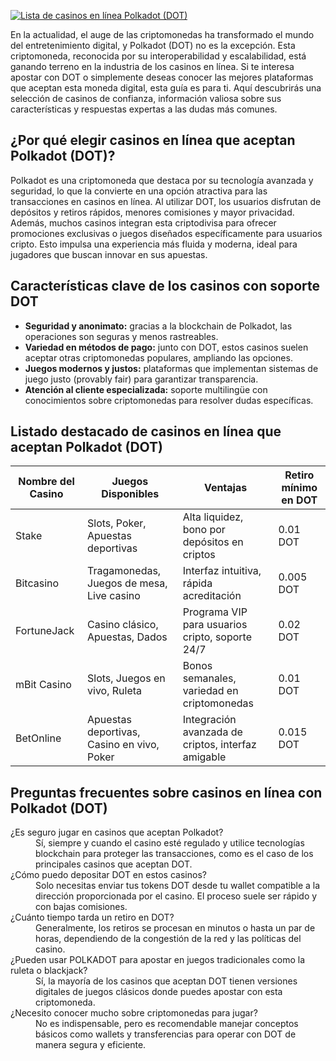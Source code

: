 [![Lista de casinos en línea Polkadot (DOT)](https://123-caf.pages.dev/gitsignup.png)](https://vrmoo.ru/Bt82HjjY)

<p>En la actualidad, el auge de las criptomonedas ha transformado el mundo del entretenimiento digital, y Polkadot (DOT) no es la excepción. Esta criptomoneda, reconocida por su interoperabilidad y escalabilidad, está ganando terreno en la industria de los casinos en línea. Si te interesa apostar con DOT o simplemente deseas conocer las mejores plataformas que aceptan esta moneda digital, esta guía es para ti. Aquí descubrirás una selección de casinos de confianza, información valiosa sobre sus características y respuestas expertas a las dudas más comunes.</p>  <h2>¿Por qué elegir casinos en línea que aceptan Polkadot (DOT)?</h2> <p>Polkadot es una criptomoneda que destaca por su tecnología avanzada y seguridad, lo que la convierte en una opción atractiva para las transacciones en casinos en línea. Al utilizar DOT, los usuarios disfrutan de depósitos y retiros rápidos, menores comisiones y mayor privacidad. Además, muchos casinos integran esta criptodivisa para ofrecer promociones exclusivas o juegos diseñados específicamente para usuarios cripto. Esto impulsa una experiencia más fluida y moderna, ideal para jugadores que buscan innovar en sus apuestas.</p>  <h2>Características clave de los casinos con soporte DOT</h2> <ul>   <li><strong>Seguridad y anonimato:</strong> gracias a la blockchain de Polkadot, las operaciones son seguras y menos rastreables.</li>   <li><strong>Variedad en métodos de pago:</strong> junto con DOT, estos casinos suelen aceptar otras criptomonedas populares, ampliando las opciones.</li>   <li><strong>Juegos modernos y justos:</strong> plataformas que implementan sistemas de juego justo (provably fair) para garantizar transparencia.</li>   <li><strong>Atención al cliente especializada:</strong> soporte multilingüe con conocimientos sobre criptomonedas para resolver dudas específicas.</li> </ul>  <h2>Listado destacado de casinos en línea que aceptan Polkadot (DOT)</h2> <table>   <thead>     <tr>       <th>Nombre del Casino</th>       <th>Juegos Disponibles</th>       <th>Ventajas</th>       <th>Retiro mínimo en DOT</th>     </tr>   </thead>   <tbody>     <tr>       <td>Stake</td>       <td>Slots, Poker, Apuestas deportivas</td>       <td>Alta liquidez, bono por depósitos en criptos</td>       <td>0.01 DOT</td>     </tr>     <tr>       <td>Bitcasino</td>       <td>Tragamonedas, Juegos de mesa, Live casino</td>       <td>Interfaz intuitiva, rápida acreditación</td>       <td>0.005 DOT</td>     </tr>     <tr>       <td>FortuneJack</td>       <td>Casino clásico, Apuestas, Dados</td>       <td>Programa VIP para usuarios cripto, soporte 24/7</td>       <td>0.02 DOT</td>     </tr>     <tr>       <td>mBit Casino</td>       <td>Slots, Juegos en vivo, Ruleta</td>       <td>Bonos semanales, variedad en criptomonedas</td>       <td>0.01 DOT</td>     </tr>     <tr>       <td>BetOnline</td>       <td>Apuestas deportivas, Casino en vivo, Poker</td>       <td>Integración avanzada de criptos, interfaz amigable</td>       <td>0.015 DOT</td>     </tr>   </tbody> </table>  <h2>Preguntas frecuentes sobre casinos en línea con Polkadot (DOT)</h2> <dl>   <dt>¿Es seguro jugar en casinos que aceptan Polkadot?</dt>   <dd>Sí, siempre y cuando el casino esté regulado y utilice tecnologías blockchain para proteger las transacciones, como es el caso de los principales casinos que aceptan DOT.</dd>      <dt>¿Cómo puedo depositar DOT en estos casinos?</dt>   <dd>Solo necesitas enviar tus tokens DOT desde tu wallet compatible a la dirección proporcionada por el casino. El proceso suele ser rápido y con bajas comisiones.</dd>      <dt>¿Cuánto tiempo tarda un retiro en DOT?</dt>   <dd>Generalmente, los retiros se procesan en minutos o hasta un par de horas, dependiendo de la congestión de la red y las políticas del casino.</dd>      <dt>¿Pueden usar POLKADOT para apostar en juegos tradicionales como la ruleta o blackjack?</dt>   <dd>Sí, la mayoría de los casinos que aceptan DOT tienen versiones digitales de juegos clásicos donde puedes apostar con esta criptomoneda.</dd>      <dt>¿Necesito conocer mucho sobre criptomonedas para jugar?</dt>   <dd>No es indispensable, pero es recomendable manejar conceptos básicos como wallets y transferencias para operar con DOT de manera segura y eficiente.</dd> </dl>